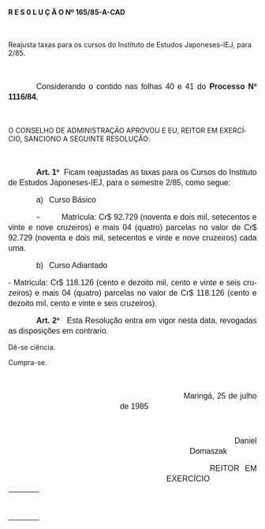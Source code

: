 <body lang=PT-BR style='tab-interval:35.4pt'>

<div class=Section1>

<p class=MsoTitle><b>R E S 0 L U Ç Ã O Nº 165/85-A-CAD<o:p></o:p></b></p>

<p class=MsoNormal style='text-align:justify;text-indent:42.55pt;line-height:
150%'><span style='font-size:12.0pt;mso-bidi-font-size:10.0pt;font-family:Arial'><![if !supportEmptyParas]>&nbsp;<![endif]><o:p></o:p></span></p>

<p class=MsoBodyTextIndent>Reajusta taxas para os cursos do Instituto de
Estudos Japoneses-IEJ, para 2/85.</p>

<p class=MsoNormal style='text-align:justify;text-indent:42.55pt;line-height:
150%'><span style='font-size:12.0pt;mso-bidi-font-size:10.0pt;font-family:Arial'><![if !supportEmptyParas]>&nbsp;<![endif]><o:p></o:p></span></p>

<p class=MsoNormal style='text-align:justify;text-indent:42.55pt;line-height:
150%'><span style='font-size:12.0pt;mso-bidi-font-size:10.0pt;font-family:Arial'>Considerando
o contido nas folhas 40 e 41 do <b>Processo Nº 1116/84</b>,<sup><o:p></o:p></sup></span></p>

<p class=MsoNormal style='margin-right:3.6pt;text-align:justify;text-indent:
42.55pt;line-height:150%'><span style='font-size:12.0pt;mso-bidi-font-size:
10.0pt;font-family:Arial'><![if !supportEmptyParas]>&nbsp;<![endif]><o:p></o:p></span></p>

<p class=MsoBodyTextIndent2>O CONSELHO DE ADMINISTRAÇÃO APROVOU E EU, REITOR EM
EXERCÍCIO, SANCIONO A SEGUINTE RESOLUÇÃO:</p>

<p class=MsoNormal style='text-align:justify;text-indent:42.55pt;line-height:
150%'><span style='font-size:12.0pt;mso-bidi-font-size:10.0pt;font-family:Arial'><![if !supportEmptyParas]>&nbsp;<![endif]><o:p></o:p></span></p>

<p class=MsoNormal style='text-align:justify;text-indent:42.55pt;line-height:
150%'><b><span style='font-size:12.0pt;mso-bidi-font-size:10.0pt;font-family:
Arial'>Art. 1º</span></b><span style='font-size:12.0pt;mso-bidi-font-size:10.0pt;
font-family:Arial'><span style="mso-spacerun: yes">  </span>Ficam reajustadas
as taxas para os Cursos do Instituto de Estudos Japoneses-IEJ, para o semestre
2/85, como segue:<o:p></o:p></span></p>

<p class=MsoNormal style='margin-left:60.55pt;text-align:justify;text-indent:
-18.0pt;line-height:150%;mso-list:l3 level1 lfo4;tab-stops:list 60.55pt'><![if !supportLists]><span
style='font-size:12.0pt;mso-bidi-font-size:10.0pt;font-family:Arial'>a)<span
style='font:7.0pt "Times New Roman"'>&nbsp;&nbsp;&nbsp;&nbsp; </span></span><![endif]><span
style='font-size:12.0pt;mso-bidi-font-size:10.0pt;font-family:Arial'>Curso
Básico<o:p></o:p></span></p>

<p class=MsoNormal style='margin-left:0cm;text-align:justify;text-indent:42.55pt;
line-height:150%;mso-list:l3 level2 lfo4;tab-stops:list 0cm'><![if !supportLists]><span
style='font-size:12.0pt;mso-bidi-font-size:10.0pt'>-<span style='font:7.0pt "Times New Roman"'>&nbsp;&nbsp;&nbsp;&nbsp;&nbsp;&nbsp;&nbsp;&nbsp;&nbsp;&nbsp;&nbsp;&nbsp;&nbsp;&nbsp;&nbsp;
</span></span><![endif]><span style='font-size:12.0pt;mso-bidi-font-size:10.0pt;
font-family:Arial'>Matrícula: Cr$ 92.729 (noventa e dois mil, setecentos e
vinte e nove cruzeiros) e mais 04 (quatro) parcelas no valor de Cr$ 92.729
(noventa e dois mil, setecentos e vinte e nove cruzeiros) cada uma.<o:p></o:p></span></p>

<p class=MsoNormal style='margin-left:60.55pt;text-align:justify;text-indent:
-18.0pt;line-height:150%;mso-list:l3 level1 lfo4;tab-stops:list 60.55pt'><![if !supportLists]><span
style='font-size:12.0pt;mso-bidi-font-size:10.0pt;font-family:Arial'>b)<span
style='font:7.0pt "Times New Roman"'>&nbsp;&nbsp;&nbsp;&nbsp; </span></span><![endif]><span
style='font-size:12.0pt;mso-bidi-font-size:10.0pt;font-family:Arial'>Curso
Adiantado<o:p></o:p></span></p>

<p class=MsoNormal style='text-align:justify;line-height:150%'><span
style='font-size:12.0pt;mso-bidi-font-size:10.0pt;font-family:Arial'>-
Matricula: Cr$ 118.126 (cento e dezoito mil, cento e vinte e seis cruzeiros) e
mais 04 (quatro) parcelas no valor de Cr$ 118.126 (cento e dezoito mil, cento e
vinte e seis cruzeiros).<span style="mso-spacerun: yes">  </span><o:p></o:p></span></p>

<p class=MsoNormal style='text-align:justify;text-indent:42.55pt;line-height:
150%'><b><span style='font-size:12.0pt;mso-bidi-font-size:10.0pt;font-family:
Arial'>Art. 2º</span></b><span style='font-size:12.0pt;mso-bidi-font-size:10.0pt;
font-family:Arial'><span style="mso-spacerun: yes">   </span>Esta Resolução
entra em vigor nesta data, revogadas as disposições em contrario.<o:p></o:p></span></p>

<p class=MsoBodyTextIndent3>Dê-se ciência.</p>

<p class=MsoBodyTextIndent3>Cumpra-se.</p>

<p class=MsoNormal style='text-align:justify;text-indent:42.55pt;line-height:
150%'><span style='font-size:12.0pt;mso-bidi-font-size:10.0pt;font-family:Arial'><![if !supportEmptyParas]>&nbsp;<![endif]><o:p></o:p></span></p>

<p class=MsoNormal style='margin-left:169.85pt;text-align:justify;text-indent:
42.55pt;line-height:150%'><span style='font-size:12.0pt;mso-bidi-font-size:
10.0pt;font-family:Arial'><span style="mso-spacerun: yes">            
</span>Maringá, 25 de julho de 1985<o:p></o:p></span></p>

<p class=MsoNormal style='text-align:justify;text-indent:42.55pt;line-height:
150%'><span style='font-size:12.0pt;mso-bidi-font-size:10.0pt;font-family:Arial'><![if !supportEmptyParas]>&nbsp;<![endif]><o:p></o:p></span></p>

<p class=MsoNormal style='margin-left:276.05pt;text-align:justify;line-height:
150%'><span style='font-size:12.0pt;mso-bidi-font-size:10.0pt;font-family:Arial'><span
style="mso-spacerun: yes">   </span>Daniel Domaszak<o:p></o:p></span></p>

<p class=MsoNormal style='margin-left:240.65pt;text-align:justify;text-indent:
7.15pt;line-height:150%'><span style='font-size:12.0pt;mso-bidi-font-size:10.0pt;
font-family:Arial'><span style="mso-spacerun: yes">       </span>REITOR EM
EXERCÍCIO<o:p></o:p></span></p>

<div style='mso-element:dropcap-dropped;mso-element-frame-hspace:.6pt;
mso-element-wrap:auto;mso-element-anchor-vertical:paragraph;mso-element-anchor-horizontal:
column;mso-height-rule:exactly;mso-element-linespan:1'>

<table cellspacing=0 cellpadding=0 hspace=0 vspace=0>
 <tr>
  <td valign=top align=left style='padding-top:0cm;padding-right:.6pt;
  padding-bottom:0cm;padding-left:.6pt'>
  <p class=MsoNormal style='text-align:justify;text-indent:42.55pt;line-height:
  150%;page-break-after:avoid;mso-element:dropcap-dropped;mso-element-frame-hspace:
  .6pt;mso-element-wrap:auto;mso-element-anchor-vertical:paragraph;mso-element-anchor-horizontal:
  column;mso-height-rule:exactly;mso-element-linespan:1'><b style='mso-bidi-font-weight:
  normal'><span style='font-size:12.0pt;mso-bidi-font-size:10.0pt;font-family:
  Arial;mso-text-raise:-9.0pt'><![if !supportEmptyParas]>&nbsp;<![endif]><o:p></o:p></span></b></p>
  </td>
 </tr>
</table>

</div>

<p class=MsoNormal style='text-align:justify;text-indent:42.55pt;line-height:
150%;tab-stops:327.6pt'><![if !supportEmptyParas]>&nbsp;<![endif]><o:p></o:p></p>

</div>

</body>
